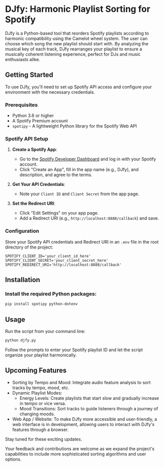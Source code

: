 # DJfy: Harmonic Playlist Sorting for Spotify

DJfy is a Python-based tool that reorders Spotify playlists according to harmonic compatibility using the Camelot wheel system. The user can choose which song the new playlist should start with. By analyzing the musical key of each track, DJfy rearranges your playlist to ensure a musically coherent listening experience, perfect for DJs and music enthusiasts alike.

## Getting Started

To use DJfy, you'll need to set up Spotify API access and configure your environment with the necessary credentials.

### Prerequisites

- Python 3.6 or higher
- A Spotify Premium account
- `spotipy` - A lightweight Python library for the Spotify Web API

### Spotify API Setup

1. **Create a Spotify App**:
   - Go to the [Spotify Developer Dashboard](https://developer.spotify.com/dashboard/applications) and log in with your Spotify account.
   - Click "Create an App", fill in the app name (e.g., DJfy), and description, and agree to the terms.

2. **Get Your API Credentials**:
   - Note your `Client ID` and `Client Secret` from the app page.

3. **Set the Redirect URI**:
   - Click "Edit Settings" on your app page.
   - Add a Redirect URI (e.g., `http://localhost:8888/callback`) and save.

### Configuration

Store your Spotify API credentials and Redirect URI in an `.env` file in the root directory of the project:

```env
SPOTIFY_CLIENT_ID='your_client_id_here'
SPOTIFY_CLIENT_SECRET='your_client_secret_here'
SPOTIFY_REDIRECT_URI='http://localhost:8888/callback'
```
## Installation

### Install the required Python packages:

```bash
pip install spotipy python-dotenv
```

## Usage
Run the script from your command line:

```bash
python djfy.py
```
Follow the prompts to enter your Spotify playlist ID and let the script organize your playlist harmonically.

## Upcoming Features
- Sorting by Tempo and Mood: Integrate audio feature analysis to sort tracks by tempo, mood, etc.
- Dynamic Playlist Modes:
  - Energy Levels: Create playlists that start slow and gradually increase in tempo or vice versa.
  - Mood Transitions: Sort tracks to guide listeners through a journey of changing moods.
- Web App / Website: To make DJfy more accessible and user-friendly, a web interface is in development, allowing users to interact with DJfy's features through a browser.


Stay tuned for these exciting updates.

Your feedback and contributions are welcome as we expand the project's capabilities to include more sophisticated sorting algorithms and user options.

